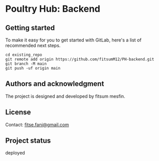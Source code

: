 # Poultry Hub: Backend



## Getting started

To make it easy for you to get started with GitLab, here's a list of recommended next steps.

```
cd existing_repo
git remote add origin https://github.com/fitsumM12/PH-backend.git
git branch -M main
git push -uf origin main
```

## Authors and acknowledgment
The project is designed and developed by fitsum mesfin.

## License
Contact: fitse.fani@gmail.com

## Project status
deployed
